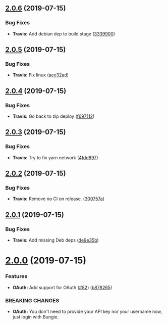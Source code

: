 ## [2.0.6](https://github.com/brakacai/discord-ghost/compare/v2.0.5...v2.0.6) (2019-07-15)


### Bug Fixes

* **Travis:** Add debian dep to build stage ([3339900](https://github.com/brakacai/discord-ghost/commit/3339900))

## [2.0.5](https://github.com/brakacai/discord-ghost/compare/v2.0.4...v2.0.5) (2019-07-15)


### Bug Fixes

* **Travis:** Fix linux ([aee32ad](https://github.com/brakacai/discord-ghost/commit/aee32ad))

## [2.0.4](https://github.com/brakacai/discord-ghost/compare/v2.0.3...v2.0.4) (2019-07-15)


### Bug Fixes

* **Travis:** Go back to zip deploy ([f697112](https://github.com/brakacai/discord-ghost/commit/f697112))

## [2.0.3](https://github.com/brakacai/discord-ghost/compare/v2.0.2...v2.0.3) (2019-07-15)


### Bug Fixes

* **Travis:** Try to fix yarn network ([4fdd897](https://github.com/brakacai/discord-ghost/commit/4fdd897))

## [2.0.2](https://github.com/brakacai/discord-ghost/compare/v2.0.1...v2.0.2) (2019-07-15)


### Bug Fixes

* **Travis:** Remove no CI on release. ([300757a](https://github.com/brakacai/discord-ghost/commit/300757a))

## [2.0.1](https://github.com/brakacai/discord-ghost/compare/v2.0.0...v2.0.1) (2019-07-15)


### Bug Fixes

* **Travis:** Add missing Deb deps ([de9e35b](https://github.com/brakacai/discord-ghost/commit/de9e35b))

# [2.0.0](https://github.com/brakacai/discord-ghost/compare/v1.2.1...v2.0.0) (2019-07-15)


### Features

* **OAuth:** Add support for OAuth ([#82](https://github.com/brakacai/discord-ghost/issues/82)) ([b878265](https://github.com/brakacai/discord-ghost/commit/b878265))


### BREAKING CHANGES

* **OAuth:** You don't need to provide your API key nor your username now, just login with Bungie.
